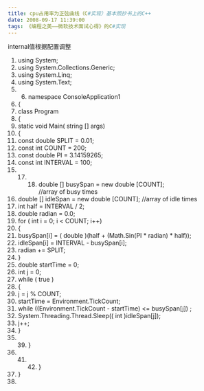 ```yaml
---
title: cpu占用率为正弦曲线（C#实现）基本照抄书上的C++
date: 2008-09-17 11:39:00
tags: 《编程之美——微软技术面试心得》的C#实现
---
```

internal值根据配置调整

  1. using  System; 
  2. using  System.Collections.Generic; 
  3. using  System.Linq; 
  4. using  System.Text; 
  5.   6. namespace  ConsoleApplication1 
  7. { 
  8. class  Program 
  9. { 
  10. static  void  Main(  string  [] args) 
  11. { 
  12. const  double  SPLIT = 0.01; 
  13. const  int  COUNT = 200; 
  14. const  double  PI = 3.14159265; 
  15. const  int  INTERVAL = 100; 
  16.   17.   18. double  [] busySpan =  new  double  [COUNT];  //array of busy times 
  19. double  [] idleSpan =  new  double  [COUNT];  //array of idle times 
  20. int  half = INTERVAL / 2; 
  21. double  radian = 0.0; 
  22. for  (  int  i = 0; i < COUNT; i++) 
  23. { 
  24. busySpan[i] = (  double  )(half + (Math.Sin(PI * radian) * half)); 
  25. idleSpan[i] = INTERVAL - busySpan[i]; 
  26. radian += SPLIT; 
  27. } 
  28. double  startTime = 0; 
  29. int  j = 0; 
  30. while  (  true  ) 
  31. { 
  32. j = j % COUNT; 
  33. startTime = Environment.TickCount; 
  34. while  ((Environment.TickCount - startTime) <= busySpan[j]) ; 
  35. System.Threading.Thread.Sleep((  int  )idleSpan[j]); 
  36. j++; 
  37. } 
  38.   39. } 
  40.   41.   42. } 
  43. } 
  44. 


